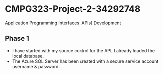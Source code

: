 # CMPG323-Project-2-34292748
Application Programming Interfaces (APIs) Development
## Phase 1 
- I have started with my source control for the API, I already loaded the local database.
- The Azure SQL Server has been created with a secure service account username & password.

